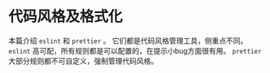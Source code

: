 # 代码风格及格式化

本篇介绍 `eslint` 和 `prettier` 。
它们都是代码风格管理工具，侧重点不同。
 `eslint` 高可配，所有规则都是可以配置的，在提示小bug方面很有用。
 `prettier` 大部分规则都不可自定义，强制管理代码风格。

<!-- TODO 两者的区别和联系  -->

